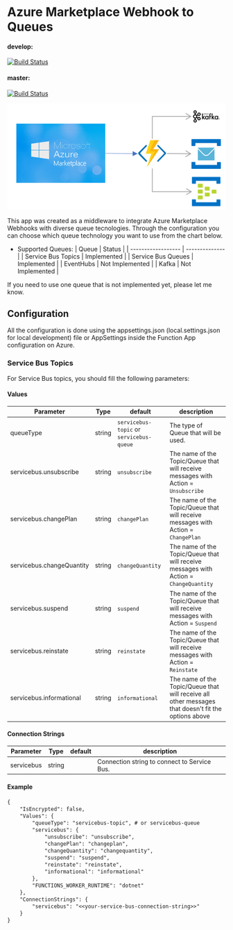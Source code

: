 # Azure Marketplace Webhook to Queues

#### develop:
[![Build Status](https://dev.azure.com/padasil/az-marketplace-webhook-queue/_apis/build/status/LATAMOCPTECHTEAM.az-marketplace-webhook-queue?branchName=develop)](https://dev.azure.com/padasil/az-marketplace-webhook-queue/_build/latest?definitionId=16&branchName=develop)

#### master:
[![Build Status](https://dev.azure.com/padasil/az-marketplace-webhook-queue/_apis/build/status/LATAMOCPTECHTEAM.az-marketplace-webhook-queue?branchName=master)](https://dev.azure.com/padasil/az-marketplace-webhook-queue/_build/latest?definitionId=16&branchName=master)

<div style="text-align:center" >
<img src="./doc/assets/flow.png" />
</div>

This app was created as a middleware to integrate Azure Marketplace Webhooks with diverse queue tecnologies. Through the configuration you can choose which queue technology you want to use from the chart below.

* Supported Queues:
    | Queue              | Status          |
    | ------------------ | --------------  |
    | Service Bus Topics | Implemented     |
    | Service Bus Queues | Implemented |
    | EventHubs          | Not Implemented |
    | Kafka              | Not Implemented |

If you need to use one queue that is not implemented yet, please let me know.

## Configuration

All the configuration is done using the appsettings.json (local.settings.json for local development) file or AppSettings inside the Function App configuration on Azure.

### Service Bus Topics

For Service Bus topics, you should fill the following parameters:

#### Values
| Parameter                      | Type   | default                                  | description                                                                                              |
| ------------------------------ | ------ | ------------------                       | -------------------------------------------------------------------------------------------------------- |
| queueType                      | string | `servicebus-topic` or `servicebus-queue` | The type of Queue that will be used.                                                                     |
| servicebus.unsubscribe         | string | `unsubscribe`                            | The name of the Topic/Queue that will receive messages with Action = `Unsubscribe`                       |
| servicebus.changePlan          | string | `changePlan`                             | The name of the Topic/Queue that will receive messages with Action = `ChangePlan`                        |
| servicebus.changeQuantity      | string | `changeQuantity`                         | The name of the Topic/Queue that will receive messages with Action = `ChangeQuantity`                    |
| servicebus.suspend             | string | `suspend`                                | The name of the Topic/Queue that will receive messages with Action = `Suspend`                           |
| servicebus.reinstate           | string | `reinstate`                              | The name of the Topic/Queue that will receive messages with Action = `Reinstate`                         |
| servicebus.informational       | string | `informational`                          | The name of the Topic/Queue that will receive all other messages that doesn't fit the options above      |

#### Connection Strings
| Parameter  | Type   | default | description                          |
| ---------- | ------ | ------- | ------------------------------------ |
| servicebus | string |         | Connection string to connect to Service Bus. |

#### Example
```
{
    "IsEncrypted": false,
    "Values": {
        "queueType": "servicebus-topic", # or servicebus-queue
        "servicebus": {
            "unsubscribe": "unsubscribe",
            "changePlan": "changeplan",
            "changeQuantity": "changequantity",
            "suspend": "suspend",
            "reinstate": "reinstate",
            "informational": "informational"
        },
        "FUNCTIONS_WORKER_RUNTIME": "dotnet"
    },
    "ConnectionStrings": {
        "servicebus": "<<your-service-bus-connection-string>>"
    }
}

```